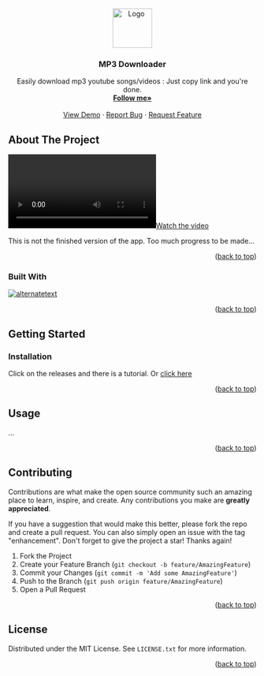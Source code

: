 
<a name="readme-top"></a>



<!-- PROJECT SHIELDS -->
<!--
*** I'm using markdown "reference style" links for readability.
*** Reference links are enclosed in brackets [ ] instead of parentheses ( ).
*** See the bottom of this document for the declaration of the reference variables
*** for contributors-url, forks-url, etc. This is an optional, concise syntax you may use.
*** https://www.markdownguide.org/basic-syntax/#reference-style-links

[![Contributors][contributors-shield]][contributors-url]
[![Forks][forks-shield]][forks-url]
[![Stargazers][stars-shield]][stars-url]
[![Issues][issues-shield]][issues-url]
[![MIT License][license-shield]][license-url]
[![LinkedIn][linkedin-shield]][linkedin-url]
-->


<!-- PROJECT LOGO -->
<br />
<div align="center">
  <a href="https://github.com/Akame1981/MP3-Downloade">
    <img src="https://cdn-icons-png.flaticon.com/512/2305/2305975.png" alt="Logo" width="80" height="80">
  </a>

<h3 align="center">MP3 Downloader</h3>

  <p align="center">
    Easily download mp3 youtube songs/videos : Just copy link and you're done.
    <br />
    <a href="https://github.com/Akame1981"><strong>Follow me»</strong></a>
    <br />
    <br />
    <a href="https://github.com/Akame1981/MP3-Downloader">View Demo</a>
    ·
    <a href="https://github.com/Akame1981/MP3-Downloader/issues">Report Bug</a>
    ·
    <a href="https://github.com/Akame1981/MP3-Downloader/issues">Request Feature</a>
  </p>
</div>






<!-- ABOUT THE PROJECT -->
## About The Project

[![Watch the video](https://cdn.discordapp.com/attachments/1021714812356542468/1035279186841055272/2022-10-27_22-45-00.mp4)]([https://youtu.be/vt5fpE0bzSY](https://cdn.discordapp.com/attachments/1021714812356542468/1035279186841055272/2022-10-27_22-45-00.mp4))

This is not the finished version of the app. Too much progress to be made...

<p align="right">(<a href="#readme-top">back to top</a>)</p>



### Built With

<a href="https://en.wikipedia.org/wiki/C_Sharp_(programming_language)"><img src="https://img.shields.io/badge/cSharp-darkblue?style=for-the-badge&logo=csharp&logoColor=white" alt="alternatetext"></a>

<p align="right">(<a href="#readme-top">back to top</a>)</p>



<!-- GETTING STARTED -->
## Getting Started



### Installation

Click on the releases and there is a tutorial. Or <a href="#soon">click here</a>

<p align="right">(<a href="#readme-top">back to top</a>)</p>



<!-- USAGE EXAMPLES -->
## Usage

...



<p align="right">(<a href="#readme-top">back to top</a>)</p>







<!-- CONTRIBUTING -->
## Contributing

Contributions are what make the open source community such an amazing place to learn, inspire, and create. Any contributions you make are **greatly appreciated**.

If you have a suggestion that would make this better, please fork the repo and create a pull request. You can also simply open an issue with the tag "enhancement".
Don't forget to give the project a star! Thanks again!

1. Fork the Project
2. Create your Feature Branch (`git checkout -b feature/AmazingFeature`)
3. Commit your Changes (`git commit -m 'Add some AmazingFeature'`)
4. Push to the Branch (`git push origin feature/AmazingFeature`)
5. Open a Pull Request

<p align="right">(<a href="#readme-top">back to top</a>)</p>



<!-- LICENSE -->
## License

Distributed under the MIT License. See `LICENSE.txt` for more information.

<p align="right">(<a href="#readme-top">back to top</a>)</p>




